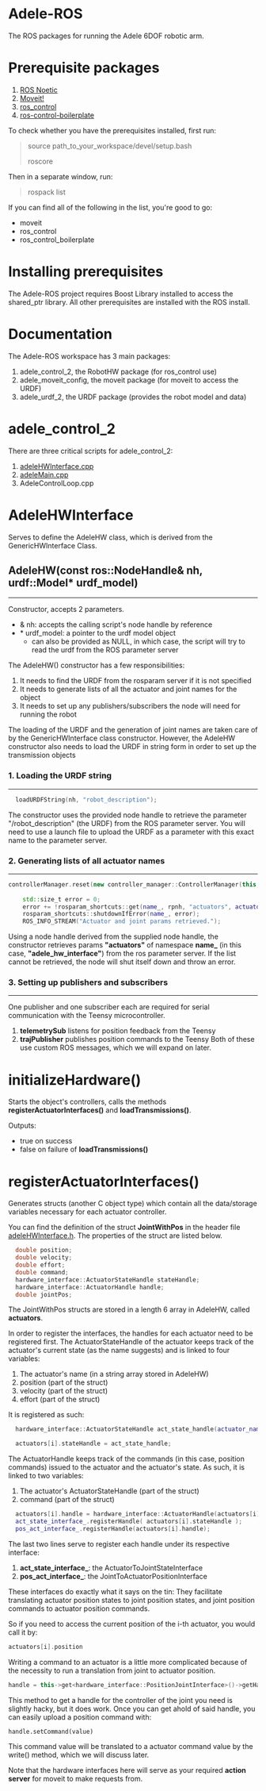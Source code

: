 # Adele-ROS
The ROS packages for running the Adele 6DOF robotic arm.

# Prerequisite packages

1. [ROS Noetic](http://wiki.ros.org/noetic/Installation/Ubuntu)
2. [Moveit!](https://moveit.ros.org/install/)
3. [ros_control](http://wiki.ros.org/ros_control#Install)
4. [ros-control-boilerplate](https://github.com/PickNikRobotics/ros_control_boilerplate)

To check whether you have the prerequisites installed, first run:
> source path_to_your_workspace/devel/setup.bash
>
> roscore

Then in a separate window, run:
> rospack list

If you can find all of the following in the list, you're good to go:
- moveit
- ros_control
- ros_control_boilerplate

# Installing prerequisites
The Adele-ROS project requires Boost Library installed to access the shared_ptr library. All other prerequisites are installed with the ROS install.

# Documentation
The Adele-ROS workspace has 3 main packages:
1. adele_control_2, the RobotHW package (for ros_control use)
2. adele_moveit_config, the moveit package (for moveit to access the URDF)
3. adele_urdf_2, the URDF package (provides the robot model and data)

# adele_control_2

There are three critical scripts for adele_control_2:
1. [adeleHWInterface.cpp](#AdeleHWInterface)
2. [adeleMain.cpp](#FollowJointTrajectoryServer)
3. AdeleControlLoop.cpp

# AdeleHWInterface
Serves to define the AdeleHW class, which is derived from the GenericHWInterface Class.
## AdeleHW(const ros::NodeHandle& nh, urdf::Model* urdf_model)
---
Constructor, accepts 2 parameters.
- & nh: accepts the calling script's node handle by reference
- \* urdf_model: a pointer to the urdf model object 
  - can also be provided as NULL, in which case, the script will try to read the urdf from the ROS parameter server

The AdeleHW() constructor has a few responsibilities:
1. It needs to find the URDF from the rosparam server if it is not specified
2. It needs to generate lists of all the actuator and joint names for the object
3. It needs to set up any publishers/subscribers the node will need for running the robot

The loading of the URDF and the generation of joint names are taken care of by the GenericHWInterface class constructor. However, the AdeleHW constructor also needs to load the URDF in string form in order to set up the transmission objects

### 1. Loading the URDF string
---
```cpp
  loadURDFString(nh, "robot_description");
```
The constructor uses the provided node handle to retrieve the parameter "/robot_description" (the URDF) from the ROS parameter server. You will need to use a launch file to upload the URDF as a parameter with this exact name to the parameter server.

### 2. Generating lists of all actuator names
---
```cpp
controllerManager.reset(new controller_manager::ControllerManager(this, nh_));
    
    std::size_t error = 0;
    error += !rosparam_shortcuts::get(name_, rpnh, "actuators", actuator_names_);
    rosparam_shortcuts::shutdownIfError(name_, error);
    ROS_INFO_STREAM("Actuator and joint params retrieved.");
```
Using a node handle derived from the supplied node handle, the constructor retrieves params **"actuators"**  of namespace **name_** (in this case, **"adele_hw_interface"**) from the ros parameter server. If the list cannot be retrieved, the node will shut itself down and throw an error.

### 3. Setting up publishers and subscribers
---
One publisher and one subscriber each are required for serial communication with the Teensy microcontroller.
1. **telemetrySub** listens for position feedback from the Teensy
2. **trajPublisher** publishes position commands to the Teensy
Both of these use custom ROS messages, which we will expand on later.

# initializeHardware()
Starts the object's controllers, calls the methods **registerActuatorInterfaces()** and **loadTransmissions()**. 

Outputs:
- true on success
- false on failure of **loadTransmissions()**

# registerActuatorInterfaces()
Generates structs (another C object type) which contain all the data/storage variables necessary for each actuator controller.

You can find the definition of the struct **JointWithPos** in the header file [adeleHWInterface.h](src/adele_control_2/include/adele_control_2/adeleHWInterface.h). The properties of the struct are listed below.
```cpp
  double position;
  double velocity;
  double effort;
  double command;
  hardware_interface::ActuatorStateHandle stateHandle;
  hardware_interface::ActuatorHandle handle;
  double jointPos;
```
The JointWithPos structs are stored in a length 6 array in AdeleHW, called **actuators**.

In order to register the interfaces, the handles for each actuator need to be registered first. The ActuatorStateHandle of the actuator keeps track of the actuator's current state (as the name suggests) and is linked to four variables:
1. The actuator's name (in a string array stored in AdeleHW)
2. position (part of the struct)
3. velocity (part of the struct)
4. effort (part of the struct)

It is registered as such:
```cpp
  hardware_interface::ActuatorStateHandle act_state_handle(actuator_names_[i], &actuators[i].position, &actuators[i].velocity, &actuators[i].effort);

  actuators[i].stateHandle = act_state_handle;
``` 

The ActuatorHandle keeps track of the commands (in this case, position commands) issued to the actuator and the actuator's state. As such, it is linked to two variables:
1. The actuator's ActuatorStateHandle (part of the struct)
2. command (part of the struct)

```cpp
  actuators[i].handle = hardware_interface::ActuatorHandle(actuators[i].stateHandle, &actuators[i].command);
  act_state_interface_.registerHandle( actuators[i].stateHandle );
  pos_act_interface_.registerHandle(actuators[i].handle);
```
The last two lines serve to register each handle under its respective interface:
1. **act_state_interface_**: the ActuatorToJointStateInterface
2. **pos_act_interface_**: the JointToActuatorPositionInterface

These interfaces do exactly what it says on the tin: They facilitate translating actuator position states to joint position states, and joint position commands to actuator position commands.


So if you need to access the current position of the i-th actuator, you would call it by:
```cpp
actuators[i].position
```
Writing a command to an actuator is a little more complicated because of the necessity to run a translation from joint to actuator position.
```cpp
handle = this->get<hardware_interface::PositionJointInterface>()->getHandle(joint_names_[linkNo])
```
This method to get a handle for the controller of the joint you need is slightly hacky, but it does work. Once you can get ahold of said handle, you can easily upload a position command with:
```
handle.setCommand(value)
```
This command value will be translated to a actuator command value by the write() method, which we will discuss later.

Note that the hardware interfaces here will serve as your required **action server** for moveit to make requests from.

